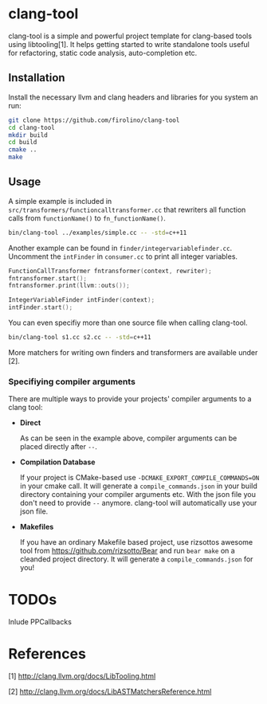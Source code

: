# clang-tool
clang-tool is a simple and powerful project template for clang-based tools using libtooling[1]. It helps getting started to write standalone tools useful for refactoring, static code analysis, auto-completion etc.

## Installation
Install the necessary llvm and clang headers and libraries for you system an run:

```bash
git clone https://github.com/firolino/clang-tool
cd clang-tool
mkdir build
cd build
cmake ..
make
```

## Usage
A simple example is included in ```src/transformers/functioncalltransformer.cc``` that rewriters all function calls from ```functionName()``` to ```fn_functionName()```.

```bash
bin/clang-tool ../examples/simple.cc -- -std=c++11
```

Another example can be found in ```finder/integervariablefinder.cc```. Uncomment the ```intFinder``` in ```consumer.cc``` to print all integer variables.

```cpp
FunctionCallTransformer fntransformer(context, rewriter);
fntransformer.start();
fntransformer.print(llvm::outs());

IntegerVariableFinder intFinder(context);
intFinder.start();
```

You can even specifiy more than one source file when calling clang-tool. 
```bash
bin/clang-tool s1.cc s2.cc -- -std=c++11
```
More matchers for writing own finders and transformers are available under [2].

### Specifiying compiler arguments
There are multiple ways to provide your projects' compiler arguments to a clang tool:

* **Direct**

  As can be seen in the example above, compiler arguments can be placed directly after ```--```.

* **Compilation Database**

  If your project is CMake-based use ```-DCMAKE_EXPORT_COMPILE_COMMANDS=ON``` in your cmake call. It will generate a ```compile_commands.json``` in your build directory containing your compiler arguments etc. With the json file you don't need to provide ```--``` anymore. clang-tool will automatically use your json file.

* **Makefiles**

  If you have an ordinary Makefile based project, use rizsottos awesome tool from https://github.com/rizsotto/Bear and run ```bear make``` on a cleanded project directory. It will generate a ```compile_commands.json``` for you!

# TODOs
Inlude PPCallbacks

# References
[1] http://clang.llvm.org/docs/LibTooling.html

[2] http://clang.llvm.org/docs/LibASTMatchersReference.html

